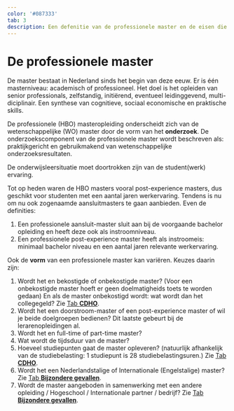 ```yaml
---
color: '#087333'
tab: 3
description: Een defenitie van de professionele master en de eisen die daaraan gesteld worden, met een beschrijving van de verschillende vormen die een professionele master kan hebben.
---
```


# De professionele master

De master bestaat in Nederland sinds het begin van deze eeuw. Er is één masterniveau: academisch of professioneel. Het doel is het opleiden van senior professionals, zelfstandig, initiërend, eventueel leidinggevend, multi-diciplinair. Een synthese van cognitieve, sociaal economische en praktische skills.

De professionele (HBO) masteropleiding onderscheidt zich van de wetenschappelijke (WO) master door de vorm van het **onderzoek**. De onderzoekscomponent van de professionele master wordt beschreven als: praktijkgericht en gebruikmakend van wetenschappelijke onderzoeksresultaten.

De onderwijsleersituatie moet doortrokken zijn van de student(werk) ervaring.

Tot op heden waren de HBO masters vooral post-experience masters, dus geschikt voor studenten met een aantal jaren werkervaring. Tendens is nu om nu ook zogenaamde aansluitmasters te gaan aanbieden. Even de definities:

1. Een professionele aansluit-master sluit aan bij de voorgaande bachelor opleiding en heeft deze ook als instroomniveau.
2. Een professionele post-experience master heeft als instroomeis: minimaal bachelor niveau en een aantal jaren relevante werkervaring.

Ook de **vorm** van een professionele master kan variëren. Keuzes daarin zijn:

1. Wordt het en bekostigde of onbekostigde master?
  (Voor een onbekostigde master hoeft er geen doelmatigheids toets te worden gedaan)
  En als de master onbekostigd wordt: wat wordt dan het collegegeld?
  Zie [Tab **CDHO**](/cdho.html).
2. Wordt het een doorstroom-master of een post-experience master of wil je beide doelgroepen bedienen? Dit laatste gebeurt bij de lerarenopleidingen al.
3. Wordt het en full-time of part-time master?
4. Wat wordt de tijdsduur van de master?
5. Hoeveel studiepunten gaat de master opleveren? (natuurlijk afhankelijk van de studiebelasting: 1 studiepunt is 28 studiebelastingsuren.) Zie [Tab **CDHO**](/cdho.html).
6. Wordt het een Nederlandstalige of Internationale (Engelstalige) master? Zie [Tab **Bijzondere gevallen**](/bijzondere-gevallen.html).
7. Wordt de master aangeboden in samenwerking met een andere opleiding / Hogeschool / Internationale partner / bedrijf? Zie [Tab **Bijzondere gevallen**](/bijzondere-gevallen.html).
